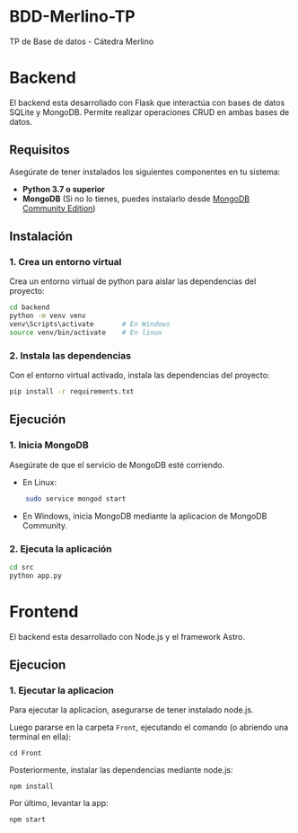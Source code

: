 # BDD-Merlino-TP
TP de Base de datos - Cátedra Merlino

# Backend

El backend esta desarrollado con Flask que interactúa con bases de datos SQLite y MongoDB. Permite realizar operaciones CRUD en ambas bases de datos.  

## Requisitos  

Asegúrate de tener instalados los siguientes componentes en tu sistema:  

- **Python 3.7 o superior**  
- **MongoDB** (Si no lo tienes, puedes instalarlo desde [MongoDB Community Edition](https://www.mongodb.com/try/download/community))  

## Instalación  

### 1. Crea un entorno virtual  

Crea un entorno virtual de python para aislar las dependencias del proyecto:  

```bash  
cd backend
python -m venv venv
venv\Scripts\activate       # En Windows
source venv/bin/activate    # En linux
```
### 2. Instala las dependencias

Con el entorno virtual activado, instala las dependencias del proyecto:

```bash  
pip install -r requirements.txt  
```

## Ejecución

### 1. Inicia MongoDB

Asegúrate de que el servicio de MongoDB esté corriendo.

- En Linux:

```bash  
    sudo service mongod start 
```  

- En Windows, inicia MongoDB mediante la aplicacion de MongoDB Community.

### 2. Ejecuta la aplicación

```bash  
cd src  
python app.py  
```

# Frontend

El backend esta desarrollado con Node.js y el framework Astro.

## Ejecucion

### 1. Ejecutar la aplicacion

Para ejecutar la aplicacion, asegurarse de tener instalado node.js.

Luego pararse en la carpeta ``Front``, ejecutando el comando (o abriendo una terminal en ella):
```
cd Front
```

Posteriormente, instalar las dependencias mediante node.js:
```
npm install
```

Por último, levantar la app:
```
npm start
```
